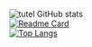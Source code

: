 ![tutel GitHub stats](https://github-readme-stats.vercel.app/api?username=JohnVictoryz&show_icons=true&theme=gruvbox)\
[![Readme Card](https://github-readme-stats.vercel.app/api/pin/?username=JohnVictoryz&repo=SimplePythonBrowser)](https://github.com/The-All-Python-Project/SimplePythonBrowser)\
[![Top Langs](https://github-readme-stats.vercel.app/api/top-langs/?username=JohnVictoryz&layout=compact)](https://github.com/anuraghazra/github-readme-stats)

